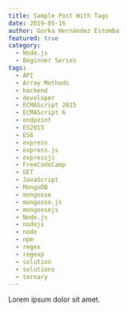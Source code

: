 ```yaml
---
title: Sample Post With Tags
date: 2019-05-16
author: Gorka Hernández Estomba
featured: true
category:
  - Node.js
  - Beginner Series
tags:
  - API
  - Array Methods
  - backend
  - developer
  - ECMAScript 2015
  - ECMAScript 6
  - endpoint
  - ES2015
  - ES6
  - express
  - express.js
  - expressjs
  - FreeCodeCamp
  - GET
  - JavaScript
  - MongoDB
  - mongoose
  - mongoose.js
  - mongoosejs
  - Node.js
  - nodejs
  - node
  - npm
  - regex
  - regexp
  - solution
  - solutions
  - ternary
---
```


Lorem ipsum dolor sit amet.